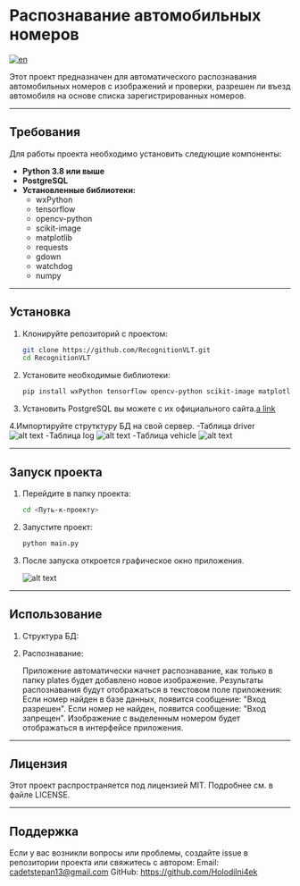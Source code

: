 # Распознавание автомобильных номеров

[![en](https://img.shields.io/badge/lang-en-red.svg)](https://github.com/Holodilni4ek/license_plate_recognition/blob/master/README.md)

Этот проект предназначен для автоматического распознавания автомобильных номеров с изображений и проверки, разрешен ли въезд автомобиля на основе списка зарегистрированных номеров.

---

## Требования

Для работы проекта необходимо установить следующие компоненты:

- **Python 3.8 или выше**
- **PostgreSQL**
- **Установленные библиотеки:**
  - wxPython
  - tensorflow
  - opencv-python
  - scikit-image
  - matplotlib
  - requests
  - gdown
  - watchdog
  - numpy

---

## Установка

1. Клонируйте репозиторий с проектом:

   ```bash
   git clone https://github.com/RecognitionVLT.git
   cd RecognitionVLT

2. Установите необходимые библиотеки:

    ```bash
    pip install wxPython tensorflow opencv-python scikit-image matplotlib requests gdown watchdog numpy

3. Установить PostgreSQL вы можете с их официального сайта.[a link](https://www.postgresql.org/)

4.Импортируйте струтктуру БД на свой сервер.
    -Таблица driver
    ![alt text](docs/image-1.png)
    -Таблица log
    ![alt text](docs/image-2.png)
    -Таблица vehicle
    ![alt text](docs/image-3.png)

---

## Запуск проекта

1. Перейдите в папку проекта:

    ```bash
    cd <Путь-к-проекту>

2. Запустите проект:

    ```bash
    python main.py

3. После запуска откроется графическое окно приложения.

    ![alt text](docs/image.png)

---

## Использование

1. Структура БД:

2. Распознавание:

    Приложение автоматически начнет распознавание, как только в папку plates будет добавлено новое изображение.
    Результаты распознавания будут отображаться в текстовом поле приложения:
    Если номер найден в базе данных, появится сообщение: "Вход разрешен".
    Если номер не найден, появится сообщение: "Вход запрещен".
    Изображение с выделенным номером будет отображаться в интерфейсе приложения.

---

## Лицензия

Этот проект распространяется под лицензией MIT. Подробнее см. в файле LICENSE.

---

## Поддержка

Если у вас возникли вопросы или проблемы, создайте issue в репозитории проекта или свяжитесь с автором:
    Email: <cadetstepan13@gmail.com>
    GitHub: <https://github.com/Holodilni4ek>
